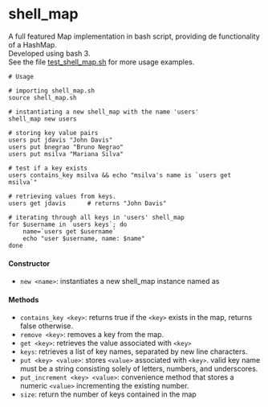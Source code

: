 # shell_map
A full featured Map implementation in bash script, providing de functionality of a HashMap.     
Developed using bash 3.   
See the file [test_shell_map.sh](https://github.com/bnegrao/shell_map/blob/master/test_shell_map.sh) for more usage examples.
```
# Usage

# importing shell_map.sh
source shell_map.sh

# instantiating a new shell_map with the name 'users'
shell_map new users

# storing key value pairs
users put jdavis "John Davis"
users put bnegrao "Bruno Negrao" 
users put msilva "Mariana Silva"

# test if a key exists
users contains_key msilva && echo "msilva's name is `users get msilva`" 

# retrieving values from keys. 
users get jdavis      # returns "John Davis"

# iterating through all keys in 'users' shell_map 
for $username in `users keys`; do
	name=`users get $username`
	echo "user $username, name: $name"
done
```
#### Constructor
- `new <name>`: instantiates a new shell_map instance named as <name>
	
#### Methods
- `contains_key <key>`: returns true if the `<key>` exists in the map, returns false otherwise. 
- `remove <key>`: removes a key from the map. 
- `get <key>`: retrieves the value associated with `<key>`
- `keys`: retrieves a list of key names, separated by new line characters.
- `put <key> <value>`: stores `<value>` associated with `<key>`. valid key name must be a string consisting solely of letters, numbers, and underscores.
- `put_increment <key> <value>`: convenience method that stores a numeric `<value>` incrementing the existing number.
- `size`: return the number of keys contained in the map

